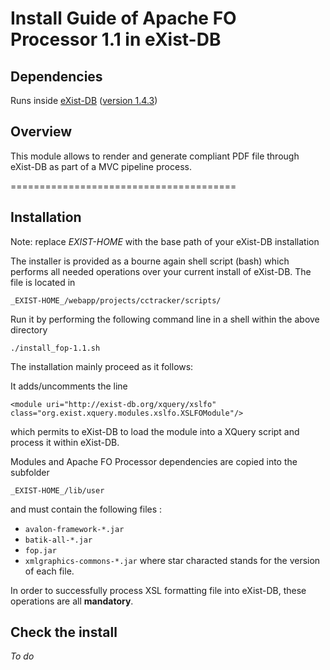 Install Guide of Apache FO Processor 1.1 in eXist-DB
====================================================

Dependencies
----------

Runs inside [eXist-DB](http://exist-db.org/) ([version 1.4.3](http://sourceforge.net/projects/exist/files/Stable/1.4.3/))

Overview
-------

This module allows to render and generate compliant PDF file through eXist-DB as part of a MVC pipeline process.

=======================================

Installation
-------------

Note: replace _EXIST-HOME_ with the base path of your eXist-DB installation

The installer is provided as a bourne again shell script (bash) which performs all needed operations over your current install of eXist-DB. The file is located in

    _EXIST-HOME_/webapp/projects/cctracker/scripts/

Run it by performing the following command line in a shell within the above directory

    ./install_fop-1.1.sh

The installation mainly proceed as it follows:

It adds/uncomments the line 

    <module uri="http://exist-db.org/xquery/xslfo" class="org.exist.xquery.modules.xslfo.XSLFOModule"/>

which permits to eXist-DB to load the module into a XQuery script and process it within eXist-DB.

Modules and Apache FO Processor dependencies are copied into the subfolder

    _EXIST-HOME_/lib/user

and must contain the following files :
- `avalon-framework-*.jar`
- `batik-all-*.jar`
- `fop.jar`
- `xmlgraphics-commons-*.jar`
where star characted stands for the version of each file.

In order to successfully process XSL formatting file into eXist-DB, these operations are all **mandatory**.


Check the install
-----------------

_To do_

